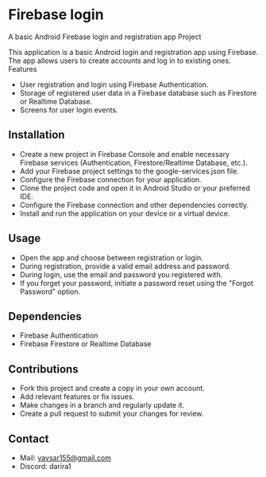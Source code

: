 # Firebase login

A basic Android Firebase login and registration app
Project

This application is a basic Android login and registration app using Firebase. The app allows users to create accounts and log in to existing ones.
Features

- User registration and login using Firebase Authentication.
- Storage of registered user data in a Firebase database such as Firestore or Realtime Database.
- Screens for user login events.

## Installation

- Create a new project in Firebase Console and enable necessary Firebase services (Authentication, Firestore/Realtime Database, etc.).
- Add your Firebase project settings to the google-services.json file.
- Configure the Firebase connection for your application.
- Clone the project code and open it in Android Studio or your preferred IDE.
- Configure the Firebase connection and other dependencies correctly.
- Install and run the application on your device or a virtual device.

## Usage

- Open the app and choose between registration or login.
- During registration, provide a valid email address and password.
- During login, use the email and password you registered with.
- If you forget your password, initiate a password reset using the "Forgot Password" option.

## Dependencies

- Firebase Authentication
- Firebase Firestore or Realtime Database

## Contributions

- Fork this project and create a copy in your own account.
- Add relevant features or fix issues.
- Make changes in a branch and regularly update it.
- Create a pull request to submit your changes for review.
    
## Contact

- Mail: yavsar155@gmail.com
- Discord: darira1
